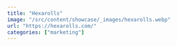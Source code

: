 ```yaml
---
title: "Hexarolls"
image: "/src/content/showcase/_images/hexarolls.webp"
url: "https://hexarolls.com/"
categories: ["marketing"]
---
```

